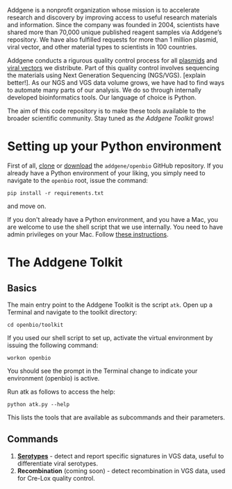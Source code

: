 Addgene is a nonprofit organization whose mission is to accelerate research and discovery by improving access to useful research materials and information. Since the company was founded in 2004, scientists have shared more than 70,000 unique published reagent samples via Addgene’s repository. We have also fulfilled requests for more than 1 million plasmid, viral vector, and other material types to scientists in 100 countries.

Addgene conducts a rigurous quality control process for all [plasmids](https://blog.addgene.org/plasmids-101-an-inside-look-at-ngs-plasmid-quality-control) and 
[viral vectors](https://blog.addgene.org/aav-vector-quality-control-going-the-extra-mile) we distribute. Part of this quality control involves sequencing the materials using Next Generation Sequencing (NGS/VGS). [explain better!]. As our NGS and VGS data volume grows, we have had to find ways to automate many parts of our analysis. We do so through internally developed bioinformatics tools. Our language of choice is Python.

The aim of this code repository is to make these tools available to the broader scientific community.
Stay tuned as *the Addgene Toolkit* grows!

# Setting up your Python environment
First of all, [clone](https://github.com/addgene/openbio) or [download](https://github.com/addgene/openbio/archive/master.zip) the `addgene/openbio` GitHub repository. 
If you already have a Python environment of your liking, you simply need to navigate to the `openbio` root, issue the command:
```
pip install -r requirements.txt
```
and move on.

If you don't already have a Python environment, and you have a Mac, you are welcome to use the shell script that we use internally. You need to have admin privileges on your Mac. 
Follow [these instructions](https://addgene.github.io/openbio/setup).

# The Addgene Tolkit
## Basics
The main entry point to the Addgene Toolkit is the script `atk`.
Open up a Terminal and navigate to the toolkit directory:
```
cd openbio/toolkit
```
If you used our shell script to set up, activate the virtual environment by issuing the following command:
```
workon openbio
```
You should see the prompt in the Terminal change to indicate your environment (openbio) is active.

Run atk as follows to access the help:
```
python atk.py --help
```
This lists the tools that are available as subcommands and their parameters.

## Commands
1. __[Serotypes](https://addgene.github.io/openbio/serotypes)__ - detect and report specific signatures in VGS data, useful to differentiate viral serotypes.
1. __Recombination__ (coming soon) - detect recombination in VGS data, used for Cre-Lox quality control.

